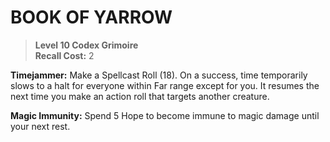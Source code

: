 ﻿---
tags:
  - Ability
  - CharacterOption
name: 'BOOK OF YARROW'
level: 10
domain: 'Codex'
type: 'Grimoire'
recall: '2'
description: '**Timejammer:** Make a Spellcast Roll (18). On a success, time temporarily slows to a halt for everyone within Far range except for you. It resumes the next time you make an action roll that targets another creature.

**Magic Immunity:** Spend 5 Hope to become immune to magic damage until your next rest.'
---
# BOOK OF YARROW

> **Level 10 Codex Grimoire**  
> **Recall Cost:** 2

**Timejammer:** Make a Spellcast Roll (18). On a success, time temporarily slows to a halt for everyone within Far range except for you. It resumes the next time you make an action roll that targets another creature.

**Magic Immunity:** Spend 5 Hope to become immune to magic damage until your next rest.
